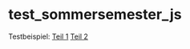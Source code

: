 # test_sommersemester_js

Testbeispiel:
[Teil 1](https://www3.lernplattform.schule.at/htlms/mod/assign/view.php?id=72789)
[Teil 2](https://www3.lernplattform.schule.at/htlms/mod/assign/view.php?id=72876)
